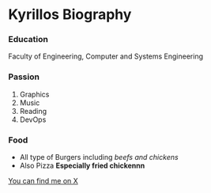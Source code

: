 # Kyrillos Biography
### Education
Faculty of Engineering, Computer and Systems Engineering
### Passion
1. Graphics
2. Music
3. Reading
4. DevOps
### Food
- All type of Burgers including *beefs and chickens*
- Also Pizza
**Especially fried chickennn**

[You can find me on X](https://twitter.com/kyrilloswahid)
